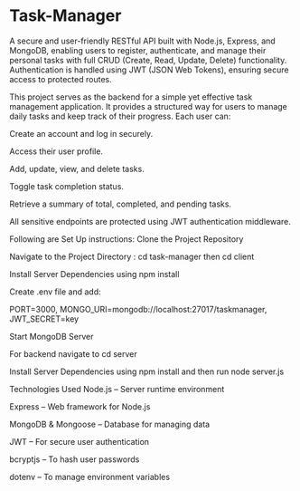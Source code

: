 # Task-Manager

A secure and user-friendly RESTful API built with Node.js, Express, and MongoDB, enabling users to register, authenticate, and manage their personal tasks with full CRUD (Create, Read, Update, Delete) functionality. Authentication is handled using JWT (JSON Web Tokens), ensuring secure access to protected routes.

This project serves as the backend for a simple yet effective task management application. It provides a structured way for users to manage daily tasks and keep track of their progress. Each user can:

Create an account and log in securely.

Access their user profile.

Add, update, view, and delete tasks.

Toggle task completion status.

Retrieve a summary of total, completed, and pending tasks.

All sensitive endpoints are protected using JWT authentication middleware.

Following are Set Up instructions:
Clone the Project Repository

Navigate to the Project Directory : cd task-manager then cd client 

Install Server Dependencies using npm install

Create .env file and add: 

PORT=3000,
MONGO_URI=mongodb://localhost:27017/taskmanager,
JWT_SECRET=key

Start MongoDB Server 

For backend navigate to cd server

Install Server Dependencies using npm install and then run node server.js


Technologies Used
Node.js – Server runtime environment

Express – Web framework for Node.js

MongoDB & Mongoose – Database  for managing data

JWT – For secure user authentication

bcryptjs – To hash user passwords

dotenv – To manage environment variables



